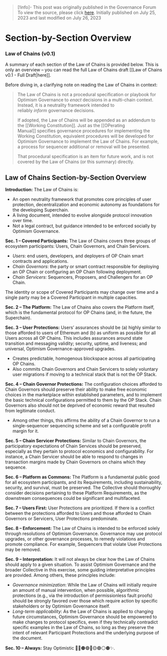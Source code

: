 > [!info]- This post was originally published in the Governance Forum
> To view the source, please click [here](https://gov.optimism.io/t/law-of-chains-v0-1-section-by-section-overview/6515). Initially published on July 25, 2023 and last modified on July 26, 2023

<span class="notvisible"></span>
# Section-by-Section Overview

### Law of Chains (v0.1)

A summary of each section of the Law of Chains is provided below. This is only an overview – you can read the full Law of Chains draft [[Law of Chains v0.1 - Full Draft|here]].

Before diving in, a clarifying note on reading the Law of Chains in context:

> The Law of Chains is not a procedural specification or playbook for Optimism Governance to _enact_ decisions in a multi-chain context. Instead, it is a neutrality framework intended to reliably _inform_ governance decisions.
> 
> If adopted, the Law of Chains will be appended as an addendum to the [[Working Constitution]]. Just as the [[OPerating Manual]] specifies governance procedures for implementing the Working Constitution, equivalent procedures will be developed for Optimism Governance to implement the Law of Chains. For example, a process for sequencer additional or removal will be presented.
> 
> That procedural specification is an item for future work, and is not covered by the Law of Chains (or this summary) directly.

## **Law of Chains Section-by-Section Overview**

**Introduction:** The Law of Chains is:

- An open neutrality framework that promotes core principles of user protection, decentralization and economic autonomy as foundations for the developing Superchain.
- A living document, intended to evolve alongside protocol innovation over time.
- Not a legal contract, but guidance intended to be enforced socially by Optimism Governance.

**Sec. 1 – Covered Participants:** The Law of Chains covers three groups of ecosystem participants: Users, Chain Governors, and Chain Servicers.

- _Users_: end users, developers, and deployers of OP Chain smart contracts and applications.
- _Chain Governors_: the party or smart contract responsible for deploying an OP Chain or configuring an OP Chain following deployment.
- _Chain Servicers_: Sequencers, Proposers, and Challengers for an OP Chain.

The identity or scope of Covered Participants may change over time and a single party may be a Covered Participant in multiple capacities.

**Sec. 2 – The Platform:** The Law of Chains also covers the Platform itself, which is the fundamental protocol for OP Chains (and, in the future, the Superchain).

**Sec. 3 – User Protections:** Users’ assurances should be (a) highly similar to those afforded to users of Ethereum and (b) as uniform as possible for all Users across all OP Chains. This includes assurances around state transition and messaging validity; security, uptime, and liveness; and universal, Optimism Governance-approved upgrades.

- Creates predictable, homogenous blockspace across all participating OP Chains.
- Also commits Chain Governors and Chain Servicers to solely voluntary user migrations if moving to a technical stack that is not the OP Stack.

**Sec. 4 – Chain Governor Protections:** The configuration choices afforded to Chain Governors should preserve their ability to make free economic choices in the marketplace within established parameters, and to implement the basic technical configurations permitted to them by the OP Stack. Chain Governors also should not be deprived of economic reward that resulted from legitimate conduct.

- Among other things, this affirms the ability of a Chain Governor to run a single-sequencer sequencing scheme and set a configurable profit margin for it.

**Sec. 5 – Chain Servicer Protections:** Similar to Chain Governors, the participatory expectations of Chain Services should be preserved, especially as they pertain to protocol economics and configurability. For instance, a Chain Servicer should be able to respond to changes in transaction margins made by Chain Governors on chains which they sequence.

**Sec. 6 – Platform as Commons:** The Platform is a fundamental public good for all ecosystem participants, and its Requirements, including sustainability, security, and survival, must be preserved. The Collective should thoroughly consider decisions pertaining to these Platform Requirements, as the downstream consequences could be significant and multifaceted.

**Sec. 7 – Users First:** User Protections are prioritized. If there is a conflict between the protections afforded to Users and those afforded to Chain Governors or Servicers, User Protections predominate.

**Sec. 8 – Enforcement:** The Law of Chains is intended to be enforced solely through resolutions of Optimism Governance. Governance may use protocol upgrades, or other governance processes, to remedy violations and promote compliance. For example, Sequencers that violate User Protections may be removed.

**Sec. 9 – Interpretation:** It will not always be clear how the Law of Chains should apply to a given situation. To assist Optimism Governance and the broader Collective in this exercise, some guiding interpretative principles are provided. Among others, these principles include:

- _Governance minimization_: While the Law of Chains will initially require an amount of manual intervention, when possible, algorithmic protections (e.g., via the introduction of permissionless fault proofs) should be strongly favored over those which require action by specific stakeholders or by Optimism Governance itself.
- _Long-term applicability_: As the Law of Chains is applied to changing future circumstances, Optimism Governance should be empowered to make changes to protocol specifics, even if they technically contradict specific examples in the Law of Chains, so long as they preserve the intent of relevant Participant Protections and the underlying purpose of the document.

**Sec. 10 – Always:** Stay Optimistic 🔴🔵🟠🟢🪩🟡🟣⚪️🟤✨.